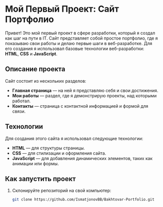 # Мой Первый Проект: Сайт Портфолио

Привет! Это мой первый проект в сфере разработки, который я создал как шаг на пути в IT. Сайт представляет собой простое портфолио, где я показываю свои работы и делаю первые шаги в веб-разработке. Для его создания я использовал базовые технологии веб-разработки: **HTML**, **CSS** и **JavaScript**.

## Описание проекта

Сайт состоит из нескольких разделов:
- **Главная страница** — на ней я представляю себя и свои достижения.
- **Мои работы** — раздел, где я демонстрирую проекты, над которыми работал.
- **Контакты** — страница с контактной информацией и формой для связи.

## Технологии

Для создания этого сайта я использовал следующие технологии:
- **HTML** — для структуры страницы.
- **CSS** — для стилизации и оформления сайта.
- **JavaScript** — для добавления динамических элементов, таких как анимации или формы.

## Как запустить проект

1. Склонируйте репозиторий на свой компьютер:
   ```bash
   git clone https://github.com/IsmatjonovBB/Bakhtovar-Portfolio.git
